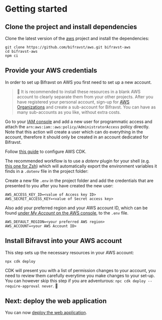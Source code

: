 # Getting started

## Clone the project and install dependencies

Clone the latest version of the [aws](https://github.com/bifravst/aws) project and install the dependencies:

	git clone https://github.com/bifravst/aws.git bifravst-aws
	cd bifravst-aws
	npm ci

## Provide your AWS credentials

In order to set up Bifravst on AWS you first need to set up a new account.

> 🚨 It is recommended to install these resources in a blank AWS account to clearly separate them from your other projects. After you have registered your personal account, sign-up for [AWS Organizations](https://aws.amazon.com/organizations/) and create a sub-account for Bifravst. You can have as many sub-accounts as you like, without extra costs.

Go to your [IAM console](https://console.aws.amazon.com/iam/home?region=us-east-1#/home) and add a new user for programmatic access and attach the `arn:aws:iam::aws:policy/AdministratorAccess` policy directly. 
Note that this action will create a user which can do everything in the account, therefore it should only be created in an account dedicated for Bifravst.

Follow [this guide](https://docs.aws.amazon.com/cdk/latest/guide/getting_started.html) to configure AWS CDK.

The recommended workflow is to use a *dotenv* plugin for your shell (e.g. [this one for Zsh](https://github.com/robbyrussell/oh-my-zsh/tree/master/plugins/dotenv)) which will automatically export the environment variables it finds in a `.dotenv` file in the project folder:

Create a new file `.env` in the project folder and add the credentials that are presented to you after you have created the new user:

```
AWS_ACCESS_KEY_ID=<value of Access key ID>
AWS_SECRET_ACCESS_KEY=<value of Secret access key>
```

Also add your preferred region and your AWS account ID, which can be found [under *My Account* on the AWS console](https://console.aws.amazon.com/billing/home?#/account), to the `.env` file.

```
AWS_DEFAULT_REGION=<your preferred AWS region>
AWS_ACCOUNT=<your AWS Account ID>
```

## Install Bifravst into your AWS account

This step sets up the necessary resources in your AWS account:

    npx cdk deploy

CDK will present you with a list of permission changes to your account, you need to review them carefully everytime you make changes to your set-up. You can however skip this step if you are adventurous: `npc cdk deploy --require-approval never`. 
🤞
## Next: deploy the web application

You can now [deploy the web application](../app/AWS.md).
